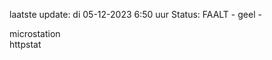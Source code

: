 laatste update: 
di 05-12-2023  6:50   uur 
Status: FAALT - geel - 
<div class="service Y">microstation</div><div class="service Y">httpstat</div>